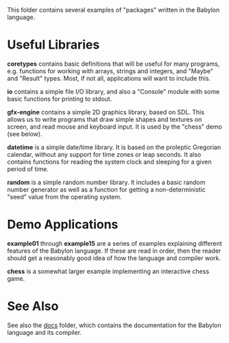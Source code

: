 This folder contains several examples of "packages" written in the
Babylon language.


# Useful Libraries

**coretypes** contains basic definitions that will be useful for many
programs, e.g. functions for working with arrays, strings and
integers, and "Maybe" and "Result" types. Most, if not all,
applications will want to include this.

**io** contains a simple file I/O library, and also a "Console" module
with some basic functions for printing to stdout.

**gfx-engine** contains a simple 2D graphics library, based on SDL.
This allows us to write programs that draw simple shapes and textures
on screen, and read mouse and keyboard input. It is used by the
"chess" demo (see below).

**datetime** is a simple date/time library. It is based on the
proleptic Gregorian calendar, without any support for time zones or
leap seconds. It also contains functions for reading the system clock
and sleeping for a given period of time.

**random** is a simple random number library. It includes a basic
random number generator as well as a function for getting a
non-deterministic "seed" value from the operating system.


# Demo Applications

**example01** through **example15** are a series of examples
explaining different features of the Babylon language. If these are
read in order, then the reader should get a reasonably good idea of
how the language and compiler work.

**chess** is a somewhat larger example implementing an interactive
chess game.


# See Also

See also the [docs](../docs) folder, which contains the documentation
for the Babylon language and its compiler.
